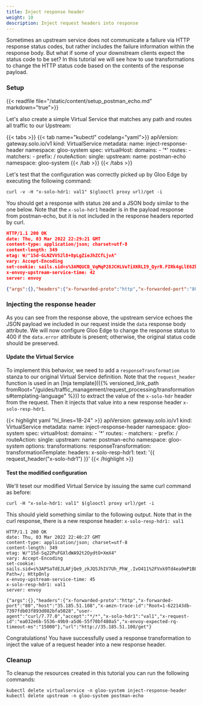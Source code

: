 ```yaml
---
title: Inject response header
weight: 10
description: Inject request headers into response
---
```


Sometimes an upstream service does not communicate a failure via HTTP response status codes, but rather includes the failure information within the response body. But what if some of your downstream clients expect the status code to be set? In this tutorial we will see how to use transformations to change the HTTP status code based on the contents of the response payload.

### Setup
{{< readfile file="/static/content/setup_postman_echo.md" markdown="true">}}

Let's also create a simple Virtual Service that matches any path and routes all traffic to our Upstream:

{{< tabs >}}
{{< tab name="kubectl" codelang="yaml">}}
apiVersion: gateway.solo.io/v1
kind: VirtualService
metadata:
  name: inject-response-header
  namespace: gloo-system
spec:
  virtualHost:
    domains:
    - '*'
    routes:
    - matchers:
       - prefix: /
      routeAction:
        single:
          upstream:
            name: postman-echo
            namespace: gloo-system
{{< /tab >}}
{{< /tabs >}}

Let's test that the configuration was correctly picked up by Gloo Edge by executing the following command:

```shell
curl -v -H "x-solo-hdr1: val1" $(glooctl proxy url)/get -i
```

You should get a response with status `200` and a JSON body similar to the one below. Note that the `x-solo-hdr1` header is in the payload response from postman-echo, but it is not included in the response headers reported by curl.

```json
HTTP/1.1 200 OK
date: Thu, 03 Mar 2022 22:29:21 GMT
content-type: application/json; charset=utf-8
content-length: 349
etag: W/"15d-GLNZVV52l8+8pLgZieJhZCfLjvA"
vary: Accept-Encoding
set-cookie: sails.sid=s%3AMQUCB_VqMqP28JCHLVeTiXKRLI9_QyrR.FIRk4gLlE6ZkvkLwGLVVt5w5WCYXZamyfmcNOR0%2B8x0; Path=/; HttpOnly
x-envoy-upstream-service-time: 42
server: envoy

{"args":{},"headers":{"x-forwarded-proto":"http","x-forwarded-port":"80","host":"35.185.51.108","x-amzn-trace-id":"Root=1-62214141-5de08d0b3bae549e7cea830e","user-agent":"curl/7.77.0","accept":"*/*","x-solo-hdr1":"val1","x-request-id":"3ab8790f-d392-4e37-93f1-ecb0e0d6ce41","x-envoy-expected-rq-timeout-ms":"15000"},"url":"http://35.185.51.108/get"}
```

### Injecting the response header
As you can see from the response above, the upstream service echoes the JSON payload we included in our request inside the `data` response body attribute. We will now configure Gloo Edge to change the response status to 400 if the `data.error` attribute is present; otherwise, the original status code should be preserved.

#### Update the Virtual Service
To implement this behavior, we need to add a `responseTransformation` stanza to our original Virtual Service definition. Note that the `request_header` function is used in an [Inja template]({{% versioned_link_path fromRoot="/guides/traffic_management/request_processing/transformations#templating-language" %}}) to extract the value of the `x-solo-hdr` header from the request. Then it injects that value into a new response header `x-solo-resp-hdr1`.

{{< highlight yaml "hl_lines=18-24" >}}
apiVersion: gateway.solo.io/v1
kind: VirtualService
metadata:
  name: inject-response-header
  namespace: gloo-system
spec:
  virtualHost:
    domains:
    - '*'
    routes:
    - matchers:
       - prefix: /
      routeAction:
        single:
          upstream:
            name: postman-echo
            namespace: gloo-system
    options:
      transformations:
        responseTransformation:
          transformationTemplate:
            headers:
              x-solo-resp-hdr1:
                text: '{{ request_header("x-solo-hdr1") }}'
{{< /highlight >}}

#### Test the modified configuration
We'll teset our modified Virtual Service by issuing the same curl command as before:

```shell
curl -H "x-solo-hdr1: val1" $(glooctl proxy url)/get -i
```

This should yield something similar to the following output. Note that in the curl response, there is a new response header: `x-solo-resp-hdr1: val1`

```
HTTP/1.1 200 OK
date: Thu, 03 Mar 2022 22:40:27 GMT
content-type: application/json; charset=utf-8
content-length: 349
etag: W/"15d-Sq22PuFGXldWA92t2OydtO+XmX4"
vary: Accept-Encoding
set-cookie: sails.sid=s%3APSaTdEJLAFjQe9_zkJQSJhIV7Uh_PhW_.IvO411%2FVxk9Td4ea9mP1B8jvZkjuOHieDWXVVNsHZ7M; Path=/; HttpOnly
x-envoy-upstream-service-time: 45
x-solo-resp-hdr1: val1
server: envoy

{"args":{},"headers":{"x-forwarded-proto":"http","x-forwarded-port":"80","host":"35.185.51.108","x-amzn-trace-id":"Root=1-622143db-7397fdb03f893d082bfa5028","user-agent":"curl/7.77.0","accept":"*/*","x-solo-hdr1":"val1","x-request-id":"ea032e6b-5536-49b9-a5d6-55f70bf480a5","x-envoy-expected-rq-timeout-ms":"15000"},"url":"http://35.185.51.108/get"}
```

Congratulations! You have successfully used a response transformation to inject the value of a request header into a new response header.

### Cleanup
To cleanup the resources created in this tutorial you can run the following commands:

```shell
kubectl delete virtualservice -n gloo-system inject-response-header
kubectl delete upstream -n gloo-system postman-echo
```
